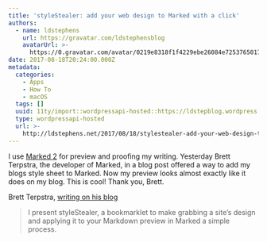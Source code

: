 ```yaml
---
title: 'styleStealer: add your web design to Marked with a click'
authors:
  - name: ldstephens
    url: https://gravatar.com/ldstephensblog
    avatarUrl: >-
      https://0.gravatar.com/avatar/0219e8318f1f4229ebe26084e7253765017f43ca0c631be37dc6d0b8ad6e40a4?s=96&d=identicon&r=G
date: 2017-08-18T20:24:00.000Z
metadata:
  categories:
    - Apps
    - How To
    - macOS
  tags: []
  uuid: 11ty/import::wordpressapi-hosted::https://ldstepblog.wordpress.com/?p=909
  type: wordpressapi-hosted
  url: >-
    http://ldstephens.net/2017/08/18/stylestealer-add-your-web-design-to-marked-with-a-click/
---
```

I use [Marked 2](https://itunes.apple.com/us/app/marked-2/id890031187?mt=12&uo=4&at=1000lude) for preview and proofing my writing. Yesterday Brett Terpstra, the developer of Marked, in a blog post offered a way to add my blogs style sheet to Marked. Now my preview looks almost exactly like it does on my blog. This is cool! Thank you, Brett.

Brett Terpstra, [writing on his blog](http://brettterpstra.com/2017/08/16/stylestealer-add-your-web-design-to-marked-with-a-click/)

> I present styleStealer, a bookmarklet to make grabbing a site’s design and applying it to your Markdown preview in Marked a simple process.